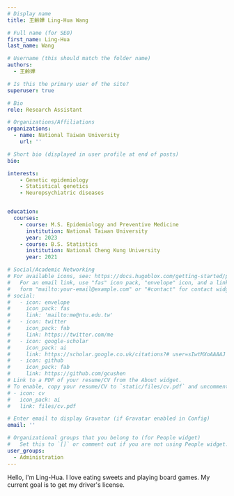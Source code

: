 ```yaml
---
# Display name
title: 王齡嬅 Ling-Hua Wang

# Full name (for SEO)
first_name: Ling-Hua
last_name: Wang

# Username (this should match the folder name)
authors:
  - 王齡嬅

# Is this the primary user of the site?
superuser: true

# Bio 
role: Research Assistant

# Organizations/Affiliations
organizations:
  - name: National Taiwan University
    url: ''

# Short bio (displayed in user profile at end of posts)
bio: 

interests:
    - Genetic epidemiology
    - Statistical genetics
    - Neuropsychiatric diseases


education:
  courses:
    - course: M.S. Epidemiology and Preventive Medicine
      institution: National Taiwan University
      year: 2023
    - course: B.S. Statistics
      institution: National Cheng Kung University
      year: 2021

# Social/Academic Networking
# For available icons, see: https://docs.hugoblox.com/getting-started/page-builder/#icons
#   For an email link, use "fas" icon pack, "envelope" icon, and a link in the
#   form "mailto:your-email@example.com" or "#contact" for contact widget.
# social:
#   - icon: envelope
#     icon_pack: fas
#     link: 'mailto:me@ntu.edu.tw'
#   - icon: twitter
#     icon_pack: fab
#     link: https://twitter.com/me
#   - icon: google-scholar
#     icon_pack: ai
#     link: https://scholar.google.co.uk/citations?# user=sIwtMXoAAAAJ
#   - icon: github
#     icon_pack: fab
#     link: https://github.com/gcushen
# Link to a PDF of your resume/CV from the About widget.
# To enable, copy your resume/CV to `static/files/cv.pdf` and uncomment the lines below.
# - icon: cv
#   icon_pack: ai
#   link: files/cv.pdf

# Enter email to display Gravatar (if Gravatar enabled in Config)
email: ''

# Organizational groups that you belong to (for People widget)
#   Set this to `[]` or comment out if you are not using People widget.
user_groups:
  - Administration
---
```


Hello, I'm Ling-Hua. I love eating sweets and playing board games. My current goal is to get my driver's license.